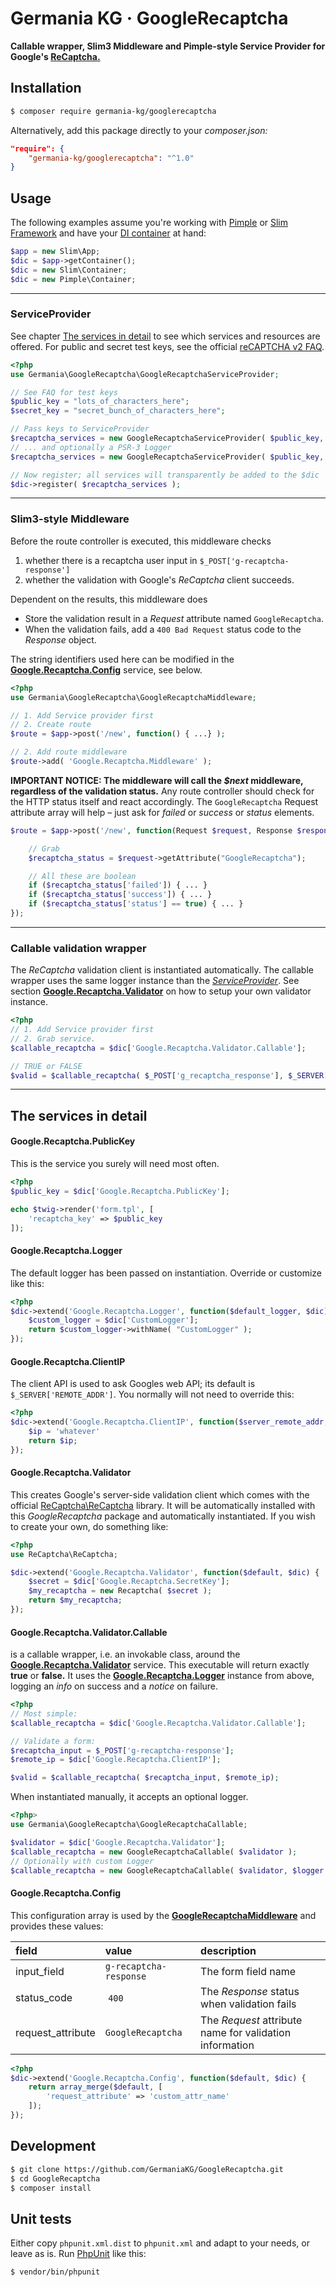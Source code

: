 # Germania KG · GoogleRecaptcha

**Callable wrapper, Slim3 Middleware and Pimple-style Service Provider for Google's [ReCaptcha.](https://www.google.com/recaptcha/admin)**


## Installation

```bash
$ composer require germania-kg/googlerecaptcha
```

Alternatively, add this package directly to your *composer.json:*

```json
"require": {
    "germania-kg/googlerecaptcha": "^1.0"
}
```


## Usage

The following examples assume you're working with [Pimple](https://pimple.symfony.com/) or [Slim Framework](https://www.slimframework.com/) and have your [DI container](https://www.slimframework.com/docs/concepts/di.html) at hand:

```php
$app = new Slim\App;
$dic = $app->getContainer();
$dic = new Slim\Container;
$dic = new Pimple\Container;
```


------

### ServiceProvider

See chapter [The services in detail](#the-services-in-detail) to see which services and resources are offered. For public and secret test keys, see the official [reCAPTCHA v2 FAQ](https://developers.google.com/recaptcha/docs/faq).

```php
<?php
use Germania\GoogleRecaptcha\GoogleRecaptchaServiceProvider;

// See FAQ for test keys
$public_key = "lots_of_characters_here";
$secret_key = "secret_bunch_of_characters_here";

// Pass keys to ServiceProvider
$recaptcha_services = new GoogleRecaptchaServiceProvider( $public_key, $secret_key );
// ... and optionally a PSR-3 Logger
$recaptcha_services = new GoogleRecaptchaServiceProvider( $public_key, $secret_key, $logger );

// Now register; all services will transparently be added to the $dic
$dic->register( $recaptcha_services );
```

------

### Slim3-style Middleware

Before the route controller is executed, this middleware checks 

1. whether there is a recaptcha user input in `$_POST['g-recaptcha-response']` 
2. whether the validation with Google's *ReCaptcha* client succeeds. 

Dependent on the results, this middleware does

- Store the validation result in a *Request* attribute named `GoogleRecaptcha`. 
- When the validation fails, add a `400 Bad Request` status code to the *Response* object. 

The string identifiers used here can be modified in the [**Google.Recaptcha.Config**](#googlerecaptchaconfig) service, see below.

```php
<?php
use Germania\GoogleRecaptcha\GoogleRecaptchaMiddleware;

// 1. Add Service provider first
// 2. Create route
$route = $app->post('/new', function() { ...} );

// 2. Add route middleware
$route->add( 'Google.Recaptcha.Middleware' );
```

**IMPORTANT NOTICE: The middleware will call the *$next* middleware, regardless of the validation status.** Any route controller should check for the HTTP status itself and react accordingly. The `GoogleRecaptcha` Request attribute array will help – just ask for *failed* or *success* or *status* elements.

```php
$route = $app->post('/new', function(Request $request, Response $response) { ...

	// Grab
	$recaptcha_status = $request->getAttribute("GoogleRecaptcha");

	// All these are boolean
	if ($recaptcha_status['failed']) { ... }
	if ($recaptcha_status['success']) { ... }
	if ($recaptcha_status['status'] == true) { ... }
});
```



------

### Callable validation wrapper

The *ReCaptcha* validation client is instantiated automatically. The callable wrapper uses the same logger instance than the [*ServiceProvider*](#serviceprovider).  See section [**Google.Recaptcha.Validator**](#googlerecaptchavalidator) on how to setup your own validator instance.

```php
<?php
// 1. Add Service provider first
// 2. Grab service. 
$callable_recaptcha = $dic['Google.Recaptcha.Validator.Callable'];

// TRUE or FALSE
$valid = $callable_recaptcha( $_POST['g_recaptcha_response'], $_SERVER['REMOTE_ADDR'] );
```


------


## The services in detail

#### Google.Recaptcha.PublicKey
This is the service you surely will need most often.

```php
<?php
$public_key = $dic['Google.Recaptcha.PublicKey'];

echo $twig->render('form.tpl', [
	'recaptcha_key' => $public_key
]);
```


#### Google.Recaptcha.Logger
The default logger has been passed on instantiation. Override or customize like this:

```php
<?php
$dic->extend('Google.Recaptcha.Logger', function($default_logger, $dic) {
	$custom_logger = $dic['CustomLogger'];
    return $custom_logger->withName( "CustomLogger" );
});
```

#### Google.Recaptcha.ClientIP
The client API is used to ask Googles web API; its default is `$_SERVER['REMOTE_ADDR']`. You normally will not need to override this:

```php
<?php
$dic->extend('Google.Recaptcha.ClientIP', function($server_remote_addr, $dic) {
	$ip = 'whatever'
    return $ip;
});
```

#### Google.Recaptcha.Validator  
This creates Google's server-side validation client which comes with the official [ReCaptcha\ReCaptcha](https://packagist.org/packages/google/recaptcha) library. It will be automatically installed with this *GoogleRecaptcha* package and automatically instantiated. If you wish to create your own, do something like:

```php
<?php
use ReCaptcha\ReCaptcha;

$dic->extend('Google.Recaptcha.Validator', function($default, $dic) {
	$secret = $dic['Google.Recaptcha.SecretKey'];
	$my_recaptcha = new Recaptcha( $secret );
    return $my_recaptcha;
});
```


#### Google.Recaptcha.Validator.Callable
is a callable wrapper, i.e. an invokable class, around the [**Google.Recaptcha.Validator**](#googlerecaptchavalidator) service. This executable will return exactly **true** or **false.** It uses the [**Google.Recaptcha.Logger**](#googlerecaptchalogger) instance from above, logging an *info* on success and a *notice* on failure.

```php
<?php
// Most simple:
$callable_recaptcha = $dic['Google.Recaptcha.Validator.Callable'];

// Validate a form:
$recaptcha_input = $_POST['g-recaptcha-response'];
$remote_ip = $dic['Google.Recaptcha.ClientIP'];

$valid = $callable_recaptcha( $recaptcha_input, $remote_ip);

```

When instantiated manually, it accepts an optional logger. 

```php
<?php>
use Germania\GoogleRecaptcha\GoogleRecaptchaCallable;

$validator = $dic['Google.Recaptcha.Validator'];
$callable_recaptcha = new GoogleRecaptchaCallable( $validator );
// Optionally with custom Logger
$callable_recaptcha = new GoogleRecaptchaCallable( $validator, $logger );
```


#### Google.Recaptcha.Config
This configuration array is used by the [**GoogleRecaptchaMiddleware**](#slim3-style-middleware) and provides these values:

field | value | description
:-----|:------|:-----------
input_field | `g-recaptcha-response` | The form field name
status_code | `400` | The *Response* status when validation fails
request_attribute | `GoogleRecaptcha` | The *Request* attribute name for validation information


```php
<?php
$dic->extend('Google.Recaptcha.Config', function($default, $dic) {
    return array_merge($default, [
        'request_attribute' => 'custom_attr_name'
    ]);
});
```




## Development

```bash
$ git clone https://github.com/GermaniaKG/GoogleRecaptcha.git
$ cd GoogleRecaptcha
$ composer install
```


## Unit tests

Either copy `phpunit.xml.dist` to `phpunit.xml` and adapt to your needs, or leave as is. 
Run [PhpUnit](https://phpunit.de/) like this:

```bash
$ vendor/bin/phpunit
```
